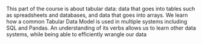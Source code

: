This part of the course is about tabular data: data that goes into tables such as spreadsheets and databases, and data that goes into arrays. We learn how a common Tabular Data Model is used in multiple systems including SQL and Pandas. An understanding of its verbs allows us to learn other data systems, while being able to efficiently wrangle our data
